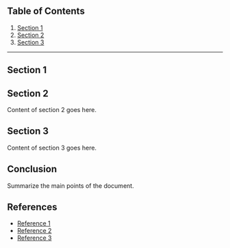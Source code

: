 
## Table of Contents

1. [Section 1](#section-1)
2. [Section 2](#section-2)
3. [Section 3](#section-3)

---

## Section 1





## Section 2

Content of section 2 goes here.



## Section 3

Content of section 3 goes here.



## Conclusion

Summarize the main points of the document.



## References

- [Reference 1](#)
- [Reference 2](#)
- [Reference 3](#)
